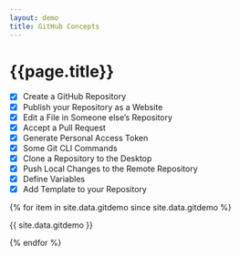 ```yaml
---
layout: demo
title: GitHub Concepts
---
```


# {{page.title}}

- [x] Create a GitHub Repository
- [x] Publish your Repository as a Website
- [x] Edit a File in Someone else’s Repository
- [x] Accept a Pull Request
- [x] Generate Personal Access Token
- [x] Some Git CLI Commands
- [x] Clone a Repository to the Desktop
- [x] Push Local Changes to the Remote Repository
- [x] Define Variables
- [x] Add Template to your Repository

{% for item in site.data.gitdemo since site.data.gitdemo %}

{{ site.data.gitdemo }}

{% endfor %}
